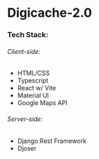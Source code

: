 # Digicache-2.0

### Tech Stack:
###### Client-side:
 - HTML/CSS
 - Typescript
 - React w/ Vite
 - Material UI
 - Google Maps API
 
 ###### Server-side:
  - Django Rest Framework
  - Djoser
